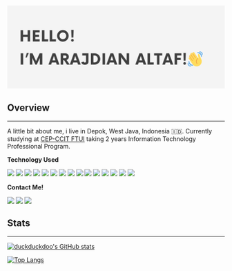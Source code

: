 
![header](header.png "Looks like you're hovering this image")

## Overview
---
A little bit about me, i live in Depok, West Java, Indonesia :indonesia:. Currently studying at [CEP-CCIT FTUI](https://ccit.eng.ui.ac.id/) taking 2 years Information Technology Professional Program. 

**Technology Used**

![](https://img.shields.io/badge/Javascript-black?style=for-the-badge&logo=javascript)
![](https://img.shields.io/badge/html5-black?style=for-the-badge&logo=html5)
![](https://img.shields.io/badge/css-black?style=for-the-badge&logo=css3)
![](https://img.shields.io/badge/python-black?style=for-the-badge&logo=python&labelColor)
![](https://img.shields.io/badge/dart-blue?style=for-the-badge&logo=dart&color=black&logoColor=blue)
![](https://img.shields.io/badge/nodejs-blue?style=for-the-badge&logo=nodedotjs&color=black)
![](https://img.shields.io/badge/flutter-blue?style=for-the-badge&logo=flutter&color=black&logoColor=blue)
![](https://img.shields.io/badge/postgresql-blue?style=for-the-badge&logo=postgresql&color=black&logoColor=blue)
![](https://img.shields.io/badge/Visual_studio_code-blue?style=for-the-badge&logo=visualstudiocode&color=black&logoColor=blue)
![](https://img.shields.io/badge/VScodium-blue?style=for-the-badge&logo=vscodium&color=black&logoColor=blue)
![](https://img.shields.io/badge/postman-blue?style=for-the-badge&logo=postman&color=black&logoColor=orange)
![](https://img.shields.io/badge/express-blue?style=for-the-badge&logo=express&color=black&logoColor=white)
![](https://img.shields.io/badge/kotlin-blue?style=for-the-badge&logo=kotlin&color=black&logoColor=white)
![](https://img.shields.io/badge/android-blue?style=for-the-badge&logo=android&color=black&logoColor=lightGreen)
![](https://img.shields.io/badge/docker-blue?style=for-the-badge&logo=docker&color=black)


**Contact Me!**

[<img src="https://img.shields.io/badge/instagram-blue?style=for-the-badge&logo=instagram&color=black&">](https://www.instagram.com/ineednameee/)
[<img src="https://img.shields.io/badge/linkedin-blue?style=for-the-badge&logo=linkedin&color=black&logoColor=blue">](https://www.linkedin.com/in/arajdian-altaf-a13a8a27a/)
[<img src="https://img.shields.io/badge/arajdianaltaf123-blue?style=for-the-badge&logo=gmail&color=black">]( mailto:arajdianaltaf123@gmail.com)

## Stats
---
[![duckduckdoo's GitHub stats](https://github-readme-stats.vercel.app/api?username=DuckOfTheBooBoo&show_icons=true&theme=dracula)](https://github.com/anuraghazra/github-readme-stats)

[![Top Langs](https://github-readme-stats.vercel.app/api/top-langs/?username=DuckOfTheBooBoo&show_icons=true&theme=dracula)](https://github.com/anuraghazra/github-readme-stats)
<!---
DuckOfTheBooBoo/DuckOfTheBooBoo is a ✨ special ✨ repository because its `README.md` (this file) appears on your GitHub profile.
You can click the Preview link to take a look at your changes.
--->
